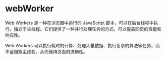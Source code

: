 # webWorker

Web Workers 是一种在浏览器中运行的 JavaScript 脚本，可以在后台线程中执行，独立于主线程。它们提供了一种并行处理任务的方式，可以提高网页的性能和响应性。 
 
Web Workers 可以执行耗时的计算、处理大量数据、执行复杂的算法等任务，而不会阻塞主线程，从而保持页面的流畅性。 